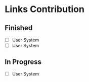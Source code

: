 # Links Contribution

## Finished

* [ ] User System
* [ ] User System

## In Progress

* [ ] User System
